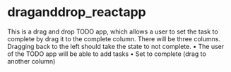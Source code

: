 # draganddrop_reactapp

This is a drag and drop TODO app, which allows a user to set the task to complete by drag it to the complete column. 
There will be three columns. Dragging back to the left should take the state to not complete.
• The user of the TODO app will be able to add tasks
• Set to complete (drag to another column)

